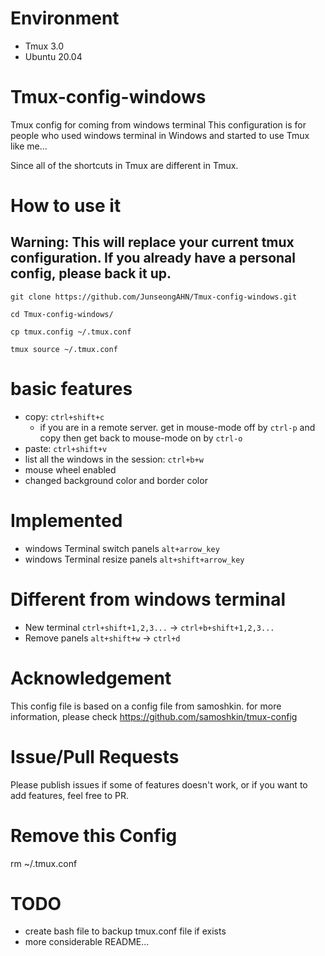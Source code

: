 # Environment
- Tmux 3.0
- Ubuntu 20.04

# Tmux-config-windows
Tmux config for coming from windows terminal
This configuration is for people who used windows terminal in Windows and started to use Tmux like me...

Since all of the shortcuts in Tmux are different in Tmux.

# How to use it
## Warning: This will replace your current tmux configuration. If you already have a personal config, please back it up.

```git clone https://github.com/JunseongAHN/Tmux-config-windows.git```

```cd Tmux-config-windows/```

```cp tmux.config ~/.tmux.conf```

```tmux source ~/.tmux.conf```

# basic features
- copy: ```ctrl+shift+c``` 
  - if you are in a remote server. get in mouse-mode off by ```ctrl-p``` and copy then get back to mouse-mode on by ```ctrl-o```
- paste: ```ctrl+shift+v```
- list all the windows in the session: ```ctrl+b+w```
- mouse wheel enabled
- changed background color and border color 

# Implemented
- windows Terminal switch panels ```alt+arrow_key``` 
- windows Terminal resize panels ```alt+shift+arrow_key```

# Different from windows terminal
- New terminal ```ctrl+shift+1,2,3...``` -> ```ctrl+b+shift+1,2,3...```
- Remove panels ```alt+shift+w``` -> ```ctrl+d```

# Acknowledgement
This config file is based on a config file from samoshkin. for more information, please check https://github.com/samoshkin/tmux-config

# Issue/Pull Requests
Please publish issues if some of features doesn't work, or if you want to add features, feel free to PR.

# Remove this Config
rm ~/.tmux.conf

# TODO
- create bash file to backup tmux.conf file if exists
- more considerable README...
